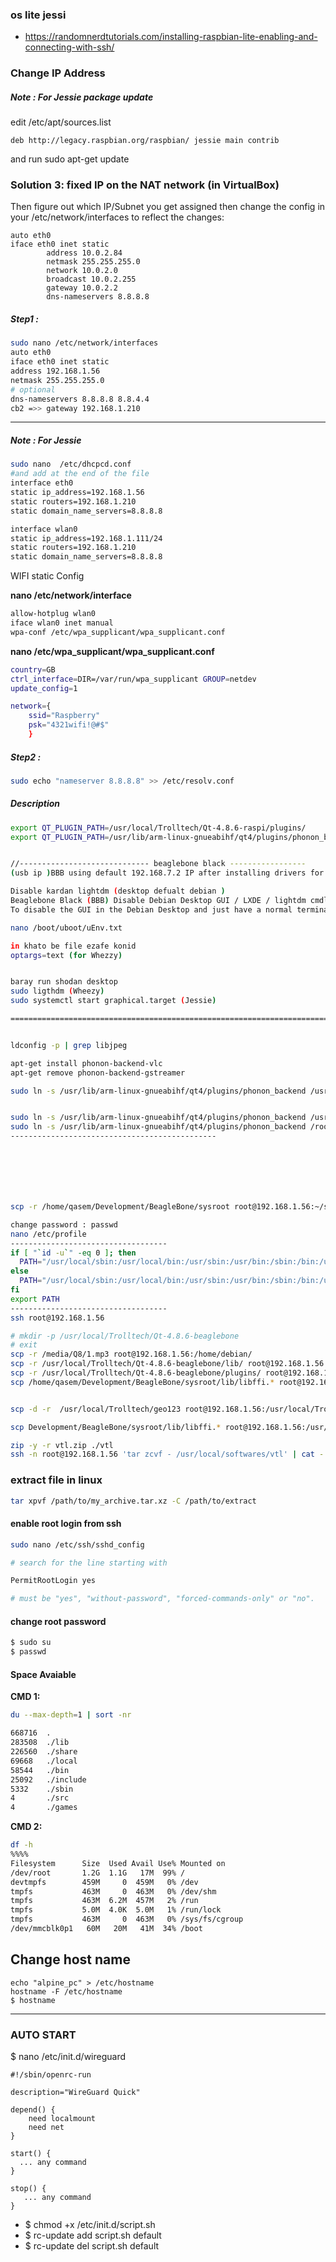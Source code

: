 ### os lite jessi
* https://randomnerdtutorials.com/installing-raspbian-lite-enabling-and-connecting-with-ssh/
### Change IP Address

##### Note : For Jessie package update 
edit /etc/apt/sources.list
```bashe
deb http://legacy.raspbian.org/raspbian/ jessie main contrib
```
and run sudo apt-get update

### Solution 3: fixed IP on the NAT network (in VirtualBox)
Then figure out which IP/Subnet you get assigned then change the config in your /etc/network/interfaces to reflect the changes: 
```
auto eth0
iface eth0 inet static
        address 10.0.2.84
        netmask 255.255.255.0
        network 10.0.2.0
        broadcast 10.0.2.255
        gateway 10.0.2.2
        dns-nameservers 8.8.8.8
```


##### Step1 :
```bash
sudo nano /etc/network/interfaces
auto eth0
iface eth0 inet static
address 192.168.1.56
netmask 255.255.255.0
# optional 
dns-nameservers 8.8.8.8 8.8.4.4
cb2 =>> gateway 192.168.1.210
```
_______
##### Note : For Jessie
```bash
sudo nano  /etc/dhcpcd.conf
#and add at the end of the file
interface eth0
static ip_address=192.168.1.56
static routers=192.168.1.210
static domain_name_servers=8.8.8.8

interface wlan0
static ip_address=192.168.1.111/24
static routers=192.168.1.210
static domain_name_servers=8.8.8.8

```
WIFI static Config <br>

**nano /etc/network/interface**
```bash
allow-hotplug wlan0
iface wlan0 inet manual
wpa-conf /etc/wpa_supplicant/wpa_supplicant.conf
```
**nano /etc/wpa_supplicant/wpa_supplicant.conf**
```bash
country=GB
ctrl_interface=DIR=/var/run/wpa_supplicant GROUP=netdev
update_config=1

network={
    ssid="Raspberry"
    psk="4321wifi!@#$"
    }
```
##### Step2 :
```bash
sudo echo "nameserver 8.8.8.8" >> /etc/resolv.conf 
```
##### Description
```bash 
export QT_PLUGIN_PATH=/usr/local/Trolltech/Qt-4.8.6-raspi/plugins/
export QT_PLUGIN_PATH=/usr/lib/arm-linux-gnueabihf/qt4/plugins/phonon_backend


//----------------------------- beaglebone black -----------------
(usb ip )BBB using default 192.168.7.2 IP after installing drivers for this board. 

Disable kardan lightdm (desktop defualt debian )
Beaglebone Black (BBB) Disable Debian Desktop GUI / LXDE / lightdm cmdline=systemd.unit=multi-user.target (for Jessie)
To disable the GUI in the Debian Desktop and just have a normal terminal login, put the following into /boot/uboot/uEnv.txt 

nano /boot/uboot/uEnv.txt

in khato be file ezafe konid
optargs=text (for Whezzy) 


baray run shodan desktop
sudo ligthdm (Wheezy)
sudo systemctl start graphical.target (Jessie)

=======================================================================


ldconfig -p | grep libjpeg

apt-get install phonon-backend-vlc
apt-get remove phonon-backend-gstreamer

sudo ln -s /usr/lib/arm-linux-gnueabihf/qt4/plugins/phonon_backend /usr/local/Trolltech/Qt-4.8.6-raspi/plugins/phonon_backend


sudo ln -s /usr/lib/arm-linux-gnueabihf/qt4/plugins/phonon_backend /usr/bin
sudo ln -s /usr/lib/arm-linux-gnueabihf/qt4/plugins/phonon_backend /root/phonon_backend
----------------------------------------------







scp -r /home/qasem/Development/BeagleBone/sysroot root@192.168.1.56:~/sysroot

change password : passwd
nano /etc/profile
-----------------------------------
if [ "`id -u`" -eq 0 ]; then
  PATH="/usr/local/sbin:/usr/local/bin:/usr/sbin:/usr/bin:/sbin:/bin:/usr/local/Trolltech/Qt-4.8.6-beaglebone/lib"
else
  PATH="/usr/local/sbin:/usr/local/bin:/usr/sbin:/usr/bin:/sbin:/bin:/usr/local/games:/usr/games:/usr/local/Trolltech/Qt-4.8.6-beaglebone/lib"
fi
export PATH
-----------------------------------
ssh root@192.168.1.56

# mkdir -p /usr/local/Trolltech/Qt-4.8.6-beaglebone
# exit
scp -r /media/Q8/1.mp3 root@192.168.1.56:/home/debian/
scp -r /usr/local/Trolltech/Qt-4.8.6-beaglebone/lib/ root@192.168.1.56:/usr/local/Trolltech/Qt-4.8.6-beaglebone
scp -r /usr/local/Trolltech/Qt-4.8.6-beaglebone/plugins/ root@192.168.1.56:/usr/local/Trolltech/Qt-4.8.6-beaglebone
scp /home/qasem/Development/BeagleBone/sysroot/lib/libffi.* root@192.168.1.56:/usr/lib/


scp -d -r  /usr/local/Trolltech/geo123 root@192.168.1.56:/usr/local/Trolltech/

scp Development/BeagleBone/sysroot/lib/libffi.* root@192.168.1.56:/usr/lib/

zip -y -r vtl.zip ./vtl
ssh -n root@192.168.1.56 'tar zcvf - /usr/local/softwares/vtl' | cat - > localZip.tar.gz
```
### extract file in linux 
```bash 
tar xpvf /path/to/my_archive.tar.xz -C /path/to/extract

```
#### enable root login from ssh
```bash
sudo nano /etc/ssh/sshd_config

# search for the line starting with

PermitRootLogin yes 

# must be "yes", "without-password", "forced-commands-only" or "no".

```
#### change root password 
```bash
$ sudo su
$ passwd
```
#### Space Avaiable 
**CMD 1:**
```bash
du --max-depth=1 | sort -nr

668716  .
283508  ./lib
226560  ./share
69668   ./local
58544   ./bin
25092   ./include
5332    ./sbin
4       ./src
4       ./games

```
**CMD 2:**
```bash
df -h
%%%%
Filesystem      Size  Used Avail Use% Mounted on
/dev/root       1.2G  1.1G   17M  99% /
devtmpfs        459M     0  459M   0% /dev
tmpfs           463M     0  463M   0% /dev/shm
tmpfs           463M  6.2M  457M   2% /run
tmpfs           5.0M  4.0K  5.0M   1% /run/lock
tmpfs           463M     0  463M   0% /sys/fs/cgroup
/dev/mmcblk0p1   60M   20M   41M  34% /boot

```

## Change host name 
```
echo "alpine_pc" > /etc/hostname
hostname -F /etc/hostname
$ hostname
```
---
### AUTO START 
$ nano /etc/init.d/wireguard
```
#!/sbin/openrc-run

description="WireGuard Quick"

depend() {
    need localmount
    need net
}

start() {
  ... any command
}

stop() {
   ... any command
}
```
* $ chmod +x /etc/init.d/script.sh
* $ rc-update add script.sh default
* $ rc-update del script.sh default
